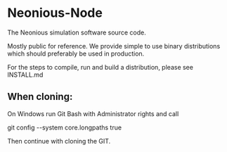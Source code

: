 # Neonious-Node

The Neonious simulation software source code.

Mostly public for reference. We provide simple to use binary distributions which should preferably be used in production.


For the steps to compile, run and build a distribution, please see INSTALL.md


## When cloning:

On Windows run Git Bash with Administrator rights and call

git config --system core.longpaths true

Then continue with cloning the GIT.


